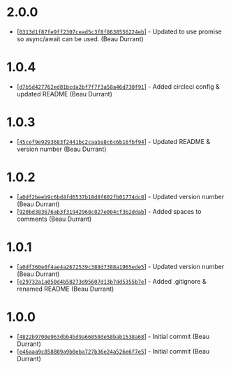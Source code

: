 # 2.0.0
* [[`0313d1f87fe9ff2307cead5c3f8f8638556224eb`](https://github.com/beaudurrant/node-port-scanner/commit/0313d1f87fe9ff2307cead5c3f8f8638556224eb)] - Updated to use promise so async/await can be used. (Beau Durrant)

# 1.0.4
* [[`d7b5d427762ed81bcda2bf7f7f3a58a46d730f91`](https://github.com/beaudurrant/node-port-scanner/commit/d7b5d427762ed81bcda2bf7f7f3a58a46d730f91)] - Added circleci config & updated README (Beau Durrant)

# 1.0.3
* [[`45cef9e9293683f2441bc2caaba8c6c6b16fbf94`](https://github.com/beaudurrant/node-port-scanner/commit/45cef9e9293683f2441bc2caaba8c6c6b16fbf94)] - Updated README & version number (Beau Durrant)

# 1.0.2
* [[`a0df2beeb9c6bd4fd6537b18d8f602fb01774dc8`](https://github.com/beaudurrant/node-port-scanner/commit/a0df2beeb9c6bd4fd6537b18d8f602fb01774dc8)] - Updated version number (Beau Durrant)
* [[`920bd383676ab3f31942968c827e004cf3b2ddab`](https://github.com/beaudurrant/node-port-scanner/commit/920bd383676ab3f31942968c827e004cf3b2ddab)] - Added spaces to comments (Beau Durrant)

# 1.0.1
* [[`a0df360e0f4ae4a2672539c388d7388a1965ede5`](https://github.com/beaudurrant/node-port-scanner/commit/a0df360e0f4ae4a2672539c388d7388a1965ede5)] - Updated version number (Beau Durrant)
* [[`e29732a1a050d4b58273d95607d13b7dd5355b7e`](https://github.com/beaudurrant/node-port-scanner/commit/e29732a1a050d4b58273d95607d13b7dd5355b7e)] - Added .gitignore & renamed README (Beau Durrant)

# 1.0.0
* [[`4822b9700e963dbb4bd9a66858de58bab1538a68`](https://github.com/beaudurrant/node-port-scanner/commit/4822b9700e963dbb4bd9a66858de58bab1538a68)] - Initial commit (Beau Durrant)
* [[`e46aaa9c858809a9b0eba727b36e24a526e6f7e5`](https://github.com/beaudurrant/node-port-scanner/commit/e46aaa9c858809a9b0eba727b36e24a526e6f7e5)] - Initial commit (Beau Durrant)